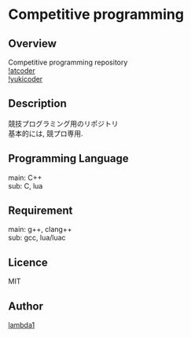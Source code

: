Competitive programming
====

Overview
---
Competitive programming repository  
[!atcoder](https://atcoder.jp/users/lambda00)  
[!yukicoder](https://yukicoder.me/users/11300)  

## Description
競技プログラミング用のリポジトリ  
基本的には, 競プロ専用.  
  
## Programming Language  
main: C++  
sub:  C, lua  

## Requirement
main: g++, clang++  
sub: gcc, lua/luac  

## Licence  
MIT

## Author
[lambda1](https://github.com/lambda1)

